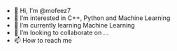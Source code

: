 - 👋 Hi, I’m @mofeez7
- 👀 I’m interested in C++, Python and Machine Learning
- 🌱 I’m currently learning Machine Learning
- 💞️ I’m looking to collaborate on ...
- 📫 How to reach me
<!---
mofeez7/mofeez7 is a ✨ special ✨ repository because its `README.md` (this file) appears on your GitHub profile.
You can click the Preview link to take a look at your changes.
--->
